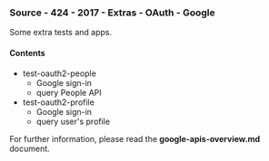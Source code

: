 ### Source - 424 - 2017 - Extras - OAuth - Google

Some extra tests and apps.

#### Contents
* test-oauth2-people
  * Google sign-in
  * query People API
* test-oauth2-profile
  * Google sign-in
  * query user's profile

For further information, please read the **google-apis-overview.md** document.
